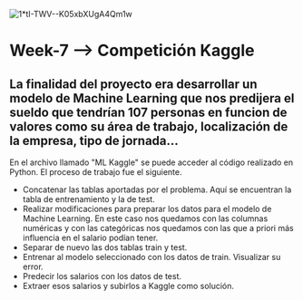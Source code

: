 ![1*tI-TWV--K05xbXUgA4Qm1w](https://user-images.githubusercontent.com/110724649/192469530-a43f80e4-f1fc-4717-8a87-42a3aa5df0b2.png)

# Week-7 --> Competición Kaggle

## La finalidad del proyecto era desarrollar un modelo de Machine Learning que nos predijera el sueldo que tendrían 107 personas en funcion de valores como su área de trabajo, localización de la empresa, tipo de jornada...

En el archivo llamado "ML Kaggle" se puede acceder al código realizado en Python. El proceso de trabajo fue el siguiente.

- Concatenar las tablas aportadas por el problema. Aquí se encuentran la tabla de entrenamiento y la de test. 
- Realizar modificaciones para preparar los datos para el modelo de Machine Learning. En este caso nos quedamos con las columnas numéricas y con las  categóricas nos quedamos con las que a priori más influencia en el salario podían tener. 
- Separar de nuevo las dos tablas train y test.
- Entrenar al modelo seleccionado con los datos de train. Visualizar su error.
- Predecir los salarios con los datos de test.
- Extraer esos salarios y subirlos a Kaggle como solución.
